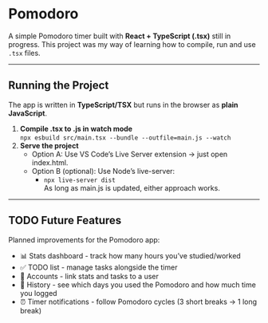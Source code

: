 # Pomodoro

A simple Pomodoro timer built with **React + TypeScript (.tsx)** still in progress.
This project was my way of learning how to compile, run and use `.tsx` files.

---

## Running the Project

The app is written in **TypeScript/TSX** but runs in the browser as **plain JavaScript**.

1. **Compile .tsx to .js in watch mode**   
	`npx esbuild src/main.tsx --bundle --outfile=main.js --watch`
2. **Serve the project**
	* Option A: Use VS Code’s Live Server extension → just open index.html.
	* Option B (optional): Use Node’s live-server:
		* `npx live-server dist`   
	As long as main.js is updated, either approach works.

---

## TODO Future Features
Planned improvements for the Pomodoro app:
* 📊 Stats dashboard - track how many hours you’ve studied/worked
* ✅ TODO list - manage tasks alongside the timer
* 👤 Accounts - link stats and tasks to a user
* 📅 History - see which days you used the Pomodoro and how much time you logged
* ⏰ Timer notifications - follow Pomodoro cycles (3 short breaks -> 1 long break)
